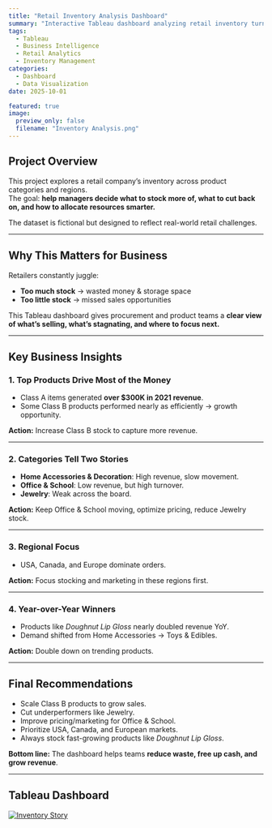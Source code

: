 ```yaml
---
title: "Retail Inventory Analysis Dashboard"
summary: "Interactive Tableau dashboard analyzing retail inventory turnover, revenue concentration, and regional sales to guide smarter procurement and stocking strategies."
tags:
  - Tableau
  - Business Intelligence
  - Retail Analytics
  - Inventory Management
categories:
  - Dashboard
  - Data Visualization
date: 2025-10-01

featured: true
image:
  preview_only: false
  filename: "Inventory Analysis.png"
---
```


## Project Overview  

This project explores a retail company’s inventory across product categories and regions.  
The goal: **help managers decide what to stock more of, what to cut back on, and how to allocate resources smarter.**

The dataset is fictional but designed to reflect real-world retail challenges.  

---

## Why This Matters for Business  

Retailers constantly juggle:  

- **Too much stock** → wasted money & storage space  
- **Too little stock** → missed sales opportunities  

This Tableau dashboard gives procurement and product teams a **clear view of what’s selling, what’s stagnating, and where to focus next.**  

---

## Key Business Insights  

### 1. Top Products Drive Most of the Money  
- Class A items generated **over $300K in 2021 revenue**.  
- Some Class B products performed nearly as efficiently → growth opportunity.  

**Action:** Increase Class B stock to capture more revenue.  

---

### 2. Categories Tell Two Stories  
- **Home Accessories & Decoration**: High revenue, slow movement.  
- **Office & School**: Low revenue, but high turnover.  
- **Jewelry**: Weak across the board.  

**Action:** Keep Office & School moving, optimize pricing, reduce Jewelry stock.  

---

### 3. Regional Focus  
- USA, Canada, and Europe dominate orders.  

**Action:** Focus stocking and marketing in these regions first.  

---

### 4. Year-over-Year Winners  
- Products like *Doughnut Lip Gloss* nearly doubled revenue YoY.  
- Demand shifted from Home Accessories → Toys & Edibles.  

**Action:** Double down on trending products.  

---

## Final Recommendations  

- Scale Class B products to grow sales.  
- Cut underperformers like Jewelry.  
- Improve pricing/marketing for Office & School.  
- Prioritize USA, Canada, and European markets.  
- Always stock fast-growing products like *Doughnut Lip Gloss*.  

**Bottom line:** The dashboard helps teams **reduce waste, free up cash, and grow revenue**.  

---

## Tableau Dashboard  

<div class='tableauPlaceholder' id='vizResponsiveStory' style='position: relative; width: 100%;'>
  <noscript>
    <a href='#'>
      <img alt='Inventory Story'
        src='https://public.tableau.com/static/images/In/InventoryAnalysis_17593808760620/Story1/1.png'
        style='border: none' />
    </a>
  </noscript>
  <object class='tableauViz' style='display:none;'>
    <param name='host_url' value='https%3A%2F%2Fpublic.tableau.com%2F' />
    <param name='embed_code_version' value='3' />
    <param name='name' value='InventoryAnalysis_17593808760620/Story1' />
    <param name='tabs' value='yes' />
    <param name='toolbar' value='yes' />
    <param name='animate_transition' value='yes' />
    <param name='display_static_image' value='yes' />
    <param name='display_spinner' value='yes' />
    <param name='display_overlay' value='yes' />
    <param name='display_count' value='yes' />
    <param name='language' value='en-US' />
  </object>
</div>

<script type='text/javascript'>
  var divElement = document.getElementById('vizResponsiveStory');
  var vizElement = divElement.getElementsByTagName('object')[0];
  vizElement.style.width = '100%';

  // Responsive height
  if (divElement.offsetWidth > 1000) {
    vizElement.style.height = Math.max(divElement.offsetWidth * 0.55, 750) + 'px';
  } else if (divElement.offsetWidth > 600) {
    vizElement.style.height = Math.max(divElement.offsetWidth * 0.75, 700) + 'px';
  } else {
    vizElement.style.height = Math.max(divElement.offsetWidth * 1.1, 650) + 'px';
  }

  var scriptElement = document.createElement('script');
  scriptElement.src = 'https://public.tableau.com/javascripts/api/viz_v1.js';
  vizElement.parentNode.insertBefore(scriptElement, vizElement);
</script>
